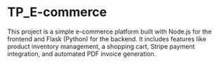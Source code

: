# TP_E-commerce
This project is a simple e-commerce platform built with Node.js for the frontend and Flask (Python) for the backend. It includes features like product inventory management, a shopping cart, Stripe payment integration, and automated PDF invoice generation.
